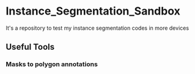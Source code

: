 # Instance_Segmentation_Sandbox
It's a repository to test my instance segmentation codes in more devices
## Useful Tools
### Masks to polygon annotations

